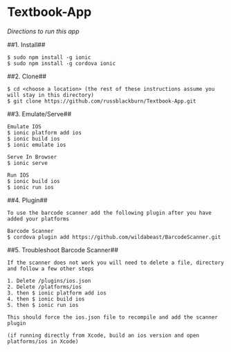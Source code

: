 Textbook-App
============

*Directions to run this app*

##1. Install##

    $ sudo npm install -g ionic
    $ sudo npm install -g cordova ionic

##2. Clone##

    $ cd <choose a location> (the rest of these instructions assume you will stay in this directory)
    $ git clone https://github.com/russblackburn/Textbook-App.git

##3. Emulate/Serve##

    Emulate IOS
    $ ionic platform add ios
    $ ionic build ios
    $ ionic emulate ios

    Serve In Browser
    $ ionic serve

    Run IOS
    $ ionic build ios
    $ ionic run ios

##4. Plugin##

    To use the barcode scanner add the following plugin after you have added your platforms

    Barcode Scanner
    $ cordova plugin add https://github.com/wildabeast/BarcodeScanner.git

##5. Troubleshoot Barcode Scanner##

    If the scanner does not work you will need to delete a file, directory and follow a few other steps

    1. Delete /plugins/ios.json
    2. Delete /platforms/ios
    3. then $ ionic platform add ios
    4. then $ ionic build ios
    5. then $ ionic run ios

    This should force the ios.json file to recompile and add the scanner plugin

    (if running directly from Xcode, build an ios version and open platforms/ios in Xcode)